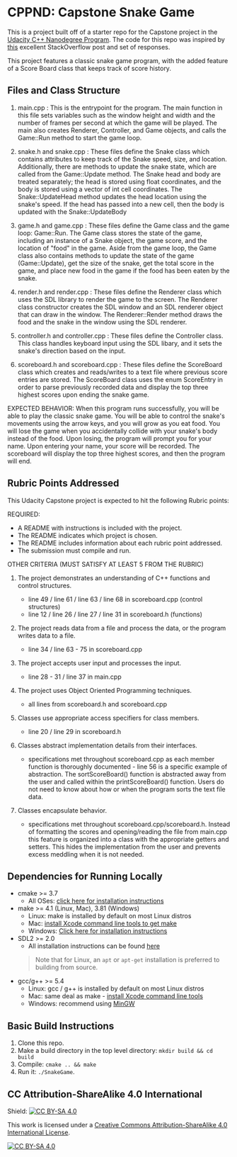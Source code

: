 # CPPND: Capstone Snake Game

This is a project built off of a starter repo for the Capstone project in the [Udacity C++ Nanodegree Program](https://www.udacity.com/course/c-plus-plus-nanodegree--nd213). The code for this repo was inspired by [this](https://codereview.stackexchange.com/questions/212296/snake-game-in-c-with-sdl) excellent StackOverflow post and set of responses.

This project features a classic snake game program, with the added feature of a Score Board class that keeps track of score history.


## Files and Class Structure


1. main.cpp : This is the entrypoint for the program. The main function in this file sets variables such as the window height and width and the number of frames per second at which the game will be played. The main also creates Renderer, Controller, and Game objects, and calls the Game::Run method to start the game loop.

2. snake.h and snake.cpp : These files define the Snake class which contains attributes to keep track of the Snake speed, size, and location. Additionally, there are methods to update the snake state, which are called from the Game::Update method. The Snake head and body are treated separately; the head is stored using float coordinates, and the body is stored using a vector of int cell coordinates. The Snake::UpdateHead method updates the head location using the snake's speed. If the head has passed into a new cell, then the body is updated with the Snake::UpdateBody

3. game.h and game.cpp : These files define the Game class and the game loop: Game::Run. The Game class stores the state of the game, including an instance of a Snake object, the game score, and the location of "food" in the game. Aside from the game loop, the Game class also contains methods to update the state of the game (Game::Update), get the size of the snake, get the total score in the game, and place new food in the game if the food has been eaten by the snake.

4. render.h and render.cpp : These files define the Renderer class which uses the SDL library to render the game to the screen. The Renderer class constructor creates the SDL window and an SDL renderer object that can draw in the window. The Renderer::Render method draws the food and the snake in the window using the SDL renderer.

5. controller.h and controller.cpp : These files define the Controller class. This class handles keyboard input using the SDL libary, and it sets the snake's direction based on the input.

6. scoreboard.h and scoreboard.cpp : These files define the ScoreBoard class which creates and reads/writes to a text file where previous score entries are stored. The ScoreBoard class uses the enum ScoreEntry in order to parse previously recorded data and display the top three highest scores upon ending the snake game.

EXPECTED BEHAVIOR: When this program runs successfully, you will be able to play the classic snake game. You will be able to control the snake's movements using the arrow keys, and you will grow as you eat food. You will lose the game when you accidentally collide with your snake's body instead of the food. Upon losing, the program will prompt you for your name. Upon entering your name, your score will be recorded. The scoreboard will display the top three highest scores, and then the program will end. 


## Rubric Points Addressed


This Udacity Capstone project is expected to hit the following Rubric points:


REQUIRED:

* A README with instructions is included with the project.
* The README indicates which project is chosen.
* The README includes information about each rubric point addressed.
* The submission must compile and run.



OTHER CRITERIA (MUST SATISFY AT LEAST 5 FROM THE RUBRIC)

1. The project demonstrates an understanding of C++ functions and control structures.
      * line 49 / line 61 / line 63 / line 68 in scoreboard.cpp (control structures)
      * line 12 / line 26 / line 27 / line 31 in scoreboard.h (functions)

2. The project reads data from a file and process the data, or the program writes data to a file.
      * line 34 / line 63 - 75 in scoreboard.cpp 

3. The project accepts user input and processes the input.
      * line 28 - 31 / line 37 in main.cpp 

4. The project uses Object Oriented Programming techniques.
      * all lines from scoreboard.h and scoreboard.cpp

5. Classes use appropriate access specifiers for class members. 
      * line 20 / line 29 in scoreboard.h

6. Classes abstract implementation details from their interfaces.
      * specifications met throughout scoreboard.cpp as each member function is thoroughly documented - line 56 is a specific example of abstraction. The sortScoreBoard() function is abstracted away from the user and called within the printScoreBoard() function. Users do not need to know about how or when the program sorts the text file data.

7. Classes encapsulate behavior. 
      * specifications met throughout scoreboard.cpp/scoreboard.h. Instead of formatting the scores and opening/reading the file from main.cpp this feature is organized into a class with the appropriate getters and setters. This hides the implementation from the user and prevents excess meddling when it is not needed. 


## Dependencies for Running Locally


* cmake >= 3.7
  * All OSes: [click here for installation instructions](https://cmake.org/install/)
* make >= 4.1 (Linux, Mac), 3.81 (Windows)
  * Linux: make is installed by default on most Linux distros
  * Mac: [install Xcode command line tools to get make](https://developer.apple.com/xcode/features/)
  * Windows: [Click here for installation instructions](http://gnuwin32.sourceforge.net/packages/make.htm)
* SDL2 >= 2.0
  * All installation instructions can be found [here](https://wiki.libsdl.org/Installation)
  >Note that for Linux, an `apt` or `apt-get` installation is preferred to building from source. 
* gcc/g++ >= 5.4
  * Linux: gcc / g++ is installed by default on most Linux distros
  * Mac: same deal as make - [install Xcode command line tools](https://developer.apple.com/xcode/features/)
  * Windows: recommend using [MinGW](http://www.mingw.org/)

## Basic Build Instructions

1. Clone this repo.
2. Make a build directory in the top level directory: `mkdir build && cd build`
3. Compile: `cmake .. && make`
4. Run it: `./SnakeGame`.


## CC Attribution-ShareAlike 4.0 International


Shield: [![CC BY-SA 4.0][cc-by-sa-shield]][cc-by-sa]

This work is licensed under a
[Creative Commons Attribution-ShareAlike 4.0 International License][cc-by-sa].

[![CC BY-SA 4.0][cc-by-sa-image]][cc-by-sa]

[cc-by-sa]: http://creativecommons.org/licenses/by-sa/4.0/
[cc-by-sa-image]: https://licensebuttons.net/l/by-sa/4.0/88x31.png
[cc-by-sa-shield]: https://img.shields.io/badge/License-CC%20BY--SA%204.0-lightgrey.svg
